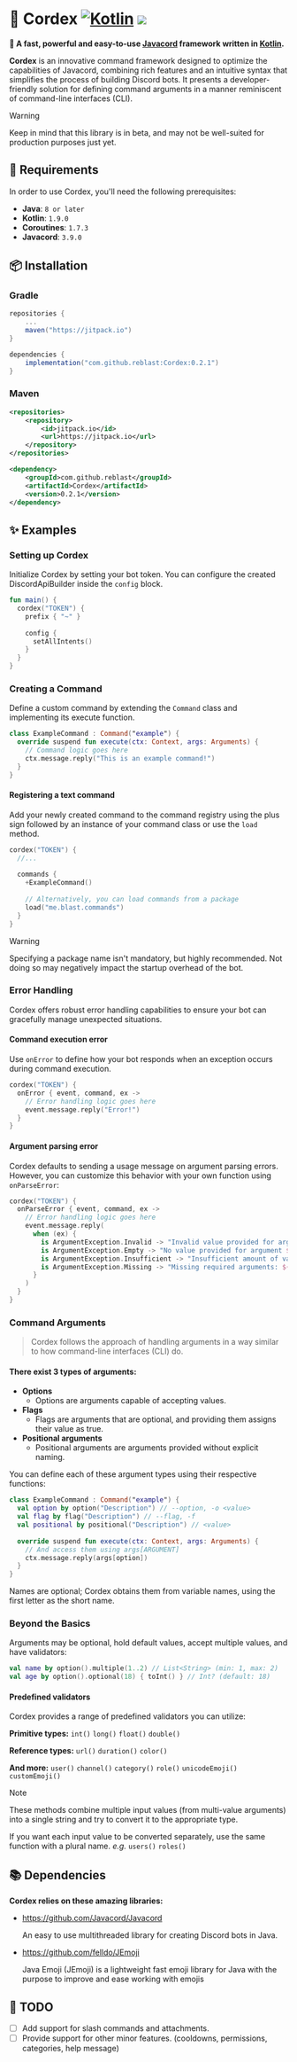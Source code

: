 # 🧩 Cordex [![Kotlin](https://img.shields.io/badge/Kotlin-1.9.0-blue.svg?style=flat&logo=kotlin)](https://kotlinlang.org) [![](https://jitpack.io/v/ReBlast/Cordex.svg)](https://jitpack.io/#ReBlast/Cordex)

**🚀 A fast, powerful and easy-to-use [Javacord](https://javacord.org/) framework written in [Kotlin](https://kotlinlang.org/).**

**Cordex** is an innovative command framework designed to optimize the capabilities of Javacord, combining rich features and an intuitive syntax that simplifies the process of building Discord bots.
It presents a developer-friendly solution for defining command arguments in a manner reminiscent of command-line interfaces (CLI).

> [!WARNING]
> Keep in mind that this library is in beta, and may not be well-suited for production purposes just yet.

## 🔌 Requirements

In order to use Cordex, you'll need the following prerequisites:

- **Java**: `8 or later`
- **Kotlin**: `1.9.0`
- **Coroutines**: `1.7.3`
- **Javacord**: `3.9.0`

## 📦 Installation

### Gradle

```gradle
repositories {
    ...
    maven("https://jitpack.io")
}

dependencies {
    implementation("com.github.reblast:Cordex:0.2.1")
}
```

### Maven
```xml
<repositories>
    <repository>
        <id>jitpack.io</id>
        <url>https://jitpack.io</url>
    </repository>
</repositories>

<dependency>
    <groupId>com.github.reblast</groupId>
    <artifactId>Cordex</artifactId>
    <version>0.2.1</version>
</dependency>
```

## ✨ Examples

### Setting up Cordex

Initialize Cordex by setting your bot token. You can configure the created DiscordApiBuilder inside the `config` block.

```kt
fun main() {
  cordex("TOKEN") {
    prefix { "~" }
    
    config {
      setAllIntents()
    }
  }
}
```

### Creating a Command

Define a custom command by extending the `Command` class and implementing its execute function.

```kt
class ExampleCommand : Command("example") {
  override suspend fun execute(ctx: Context, args: Arguments) {
    // Command logic goes here
    ctx.message.reply("This is an example command!")
  }
}
```

#### Registering a text command

Add your newly created command to the command registry using the plus sign followed by an instance of your command class or use the `load` method.

```kt
cordex("TOKEN") {
  //...
  
  commands {
    +ExampleCommand()
    
    // Alternatively, you can load commands from a package
    load("me.blast.commands")
  }
}
```

> [!WARNING]
> Specifying a package name isn't mandatory, but highly recommended. Not doing so may negatively impact the startup overhead of the bot.

### Error Handling

Cordex offers robust error handling capabilities to ensure your bot can gracefully manage unexpected situations.

#### Command execution error

Use `onError` to define how your bot responds when an exception occurs during command execution. 

```kt
cordex("TOKEN") {
  onError { event, command, ex ->
    // Error handling logic goes here
    event.message.reply("Error!")
  }
}
```

#### Argument parsing error

Cordex defaults to sending a usage message on argument parsing errors. However, you can customize this behavior with your own function using `onParseError`:

```kt
cordex("TOKEN") {
  onParseError { event, command, ex ->
    // Error handling logic goes here
    event.message.reply(
      when (ex) {
        is ArgumentException.Invalid -> "Invalid value provided for argument ${ex.argument.argumentName}"
        is ArgumentException.Empty -> "No value provided for argument ${ex.argument.argumentName}"
        is ArgumentException.Insufficient -> "Insufficient amount of values provided for argument ${ex.argument.argumentName}"
        is ArgumentException.Missing -> "Missing required arguments: ${ex.arguments.joinToString(", ") { it.argumentName }}"
      }
    )
  }
}
```

### Command Arguments

> Cordex follows the approach of handling arguments in a way similar to how command-line interfaces (CLI) do.

#### There exist 3 types of arguments:
- **Options**
  - Options are arguments capable of accepting values.
- **Flags**
  - Flags are arguments that are optional, and providing them assigns their value as true.
- **Positional arguments**
  - Positional arguments are arguments provided without explicit naming.

You can define each of these argument types using their respective functions:

```kt
class ExampleCommand : Command("example") {
  val option by option("Description") // --option, -o <value>
  val flag by flag("Description") // --flag, -f
  val positional by positional("Description") // <value>
  
  override suspend fun execute(ctx: Context, args: Arguments) {
    // And access them using args[ARGUMENT]
    ctx.message.reply(args[option])
  }
}
```

Names are optional; Cordex obtains them from variable names, using the first letter as the short name.
 
### Beyond the Basics

Arguments may be optional, hold default values, accept multiple values, and have validators:

```kt
val name by option().multiple(1..2) // List<String> (min: 1, max: 2)
val age by option().optional(18) { toInt() } // Int? (default: 18)
```

#### Predefined validators

Cordex provides a range of predefined validators you can utilize:

**Primitive types:**
`int()`
`long()`
`float()`
`double()`

**Reference types:**
`url()`
`duration()`
`color()`

**And more:**
`user()`
`channel()`
`category()`
`role()`
`unicodeEmoji()`
`customEmoji()`

> [!NOTE]
> These methods combine multiple input values (from multi-value arguments) into a single string and try to convert it to the appropriate type.
> 
> If you want each input value to be converted separately, use the same function with a plural name. *e.g.* `users()` `roles()` 

## 📚 Dependencies
**Cordex relies on these amazing libraries:**
  - https://github.com/Javacord/Javacord

    An easy to use multithreaded library for creating Discord bots in Java.

  - https://github.com/felldo/JEmoji

    Java Emoji (JEmoji) is a lightweight fast emoji library for Java with the purpose to improve and ease working with emojis

## 📝 TODO
- [ ] Add support for slash commands and attachments.
- [ ] Provide support for other minor features. (cooldowns, permissions, categories, help message)
